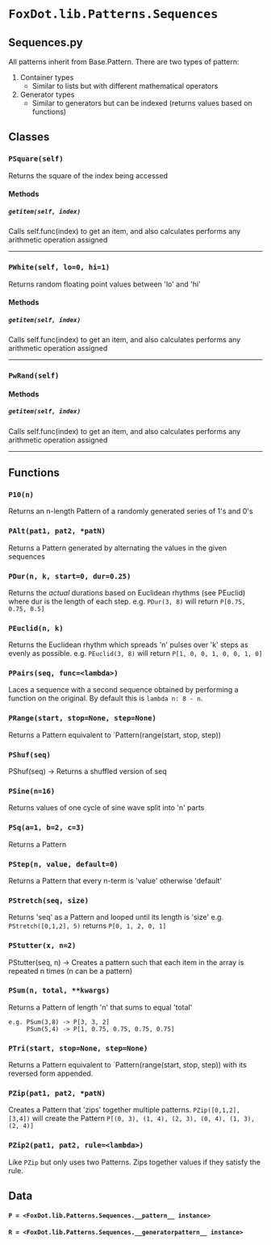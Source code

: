 # `FoxDot.lib.Patterns.Sequences`

Sequences.py
------------
All patterns inherit from Base.Pattern. There are two types of pattern:

1. Container types
    - Similar to lists but with different mathematical operators
2. Generator types
    - Similar to generators but can be indexed (returns values based on functions)

## Classes

### `PSquare(self)`

Returns the square of the index being accessed 

#### Methods

##### `getitem(self, index)`

Calls self.func(index) to get an item, and also calculates
performs any arithmetic operation assigned 

---

### `PWhite(self, lo=0, hi=1)`

Returns random floating point values between 'lo' and 'hi' 

#### Methods

##### `getitem(self, index)`

Calls self.func(index) to get an item, and also calculates
performs any arithmetic operation assigned 

---

### `PwRand(self)`



#### Methods

##### `getitem(self, index)`

Calls self.func(index) to get an item, and also calculates
performs any arithmetic operation assigned 

---

## Functions

### `P10(n)`

Returns an n-length Pattern of a randomly generated series of 1's and 0's 

### `PAlt(pat1, pat2, *patN)`

Returns a Pattern generated by alternating the values in the given sequences 

### `PDur(n, k, start=0, dur=0.25)`

Returns the *actual* durations based on Euclidean rhythms (see PEuclid) where dur
is the length of each step.
e.g. `PDur(3, 8)` will return `P[0.75, 0.75, 0.5]` 

### `PEuclid(n, k)`

Returns the Euclidean rhythm which spreads 'n' pulses over 'k' steps as evenly as possible.
e.g. `PEuclid(3, 8)` will return `P[1, 0, 0, 1, 0, 0, 1, 0]` 

### `PPairs(seq, func=<lambda>)`

Laces a sequence with a second sequence obtained
by performing a function on the original. By default this is
`lambda n: 8 - n`. 

### `PRange(start, stop=None, step=None)`

Returns a Pattern equivalent to `Pattern(range(start, stop, step)) 

### `PShuf(seq)`

PShuf(seq) -> Returns a shuffled version of seq

### `PSine(n=16)`

Returns values of one cycle of sine wave split into 'n' parts 

### `PSq(a=1, b=2, c=3)`

Returns a Pattern 

### `PStep(n, value, default=0)`

Returns a Pattern that every n-term is 'value' otherwise 'default' 

### `PStretch(seq, size)`

Returns 'seq' as a Pattern and looped until its length is 'size'
e.g. `PStretch([0,1,2], 5)` returns `P[0, 1, 2, 0, 1]` 

### `PStutter(x, n=2)`

PStutter(seq, n) -> Creates a pattern such that each item in the array is repeated n times (n can be a pattern) 

### `PSum(n, total, **kwargs)`

Returns a Pattern of length 'n' that sums to equal 'total'

```
e.g. PSum(3,8) -> P[3, 3, 2]
     PSum(5,4) -> P[1, 0.75, 0.75, 0.75, 0.75]
```

### `PTri(start, stop=None, step=None)`

Returns a Pattern equivalent to `Pattern(range(start, stop, step)) with its reversed form appended.

### `PZip(pat1, pat2, *patN)`

Creates a Pattern that 'zips' together multiple patterns. `PZip([0,1,2], [3,4])`
will create the Pattern `P[(0, 3), (1, 4), (2, 3), (0, 4), (1, 3), (2, 4)]` 

### `PZip2(pat1, pat2, rule=<lambda>)`

Like `PZip` but only uses two Patterns. Zips together values if they satisfy the rule. 

## Data

#### `P = <FoxDot.lib.Patterns.Sequences.__pattern__ instance>`

#### `R = <FoxDot.lib.Patterns.Sequences.__generatorpattern__ instance>`

